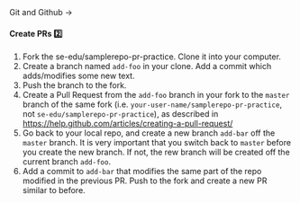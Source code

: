 <link rel="stylesheet" href="{{baseUrl}}/css/textbook.css">

<div class="website-content">

<div id="path">Git and Github &rarr; </div>

<div id="title">

#### Create PRs :two:

</div>

<div id="body">

1. Fork the se-edu/samplerepo-pr-practice. Clone it into your computer.
2. Create a branch named `add-foo` in your clone. Add a commit which adds/modifies some new text.
3. Push the branch to the fork.
4. Create a Pull Request from the `add-foo` branch in your fork to the `master` branch of the same fork (i.e. `your-user-name/samplerepo-pr-practice`, not `se-edu/samplerepo-pr-practice`), as described in https://help.github.com/articles/creating-a-pull-request/
5. Go back to your local repo, and create a new branch `add-bar` off the `master` branch. It is very important that you switch back to `master` before you create the new branch. If not, the rew branch will be created off the current branch `add-foo`.
6. Add a commit to `add-bar` that modifies the same part of the repo modified in the previous PR. Push to the fork and create a new PR similar to before.


</div>

<div id="extras">
<div>

</div>
